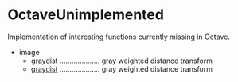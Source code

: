 # OctaveUnimplemented
Implementation of interesting functions currently missing in Octave.

- image
  - [graydist](https://github.com/shsajjadi/OctaveUnimplemented/wiki/graydist) .................... gray weighted distance transform
  - [graydist](https://github.com/shsajjadi/OctaveUnimplemented/wiki/curvdist) .................... gray weighted distance transform
